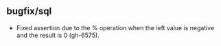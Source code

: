 ## bugfix/sql

* Fixed assertion due to the % operation when the left value is negative and the
  result is 0 (gh-6575).
